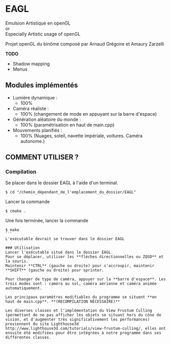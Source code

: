 ﻿# EAGL

Emulsion Artistique en openGL   
or   
Especially Artistic usage of openGL

Projet openGL du binôme composé par Arnaud Grégoire et Amaury Zarzelli

**TODO**
+ Shadow mapping
+ Menus

## Modules implémentés
+ Lumière dynamique : 
    - 100%   
+ Caméra réaliste :
    - 100% (changement de mode en appuyant sur la barre d'espace)  
+ Génération aléatoire du monde :
    - 100% (paramétrisation en haut de main.cpp)  
+ Mouvements planifiés :
    - 100% (Nuages, soleil, navette impériale, voitures. Caméra autonome.)  

## COMMENT UTILISER ?

### Compilation
Se placer dans le dossier EAGL à l'aide d'un terminal.
```shell
$ cd "/chemin_dépendant_de_l'emplacement_du_dossier/EAGL"
```
Lancer la commande
```shell
$ cmake .
```
Une fois terminée, lancer la commande
````shell
$ make
```
L'exécutable devrait se trouver dans le dossier EAGL

### Utilisation
Lancer l'exécutable situé dans le dossier EAGL.  
Pour se déplacer, utiliser les **flèches directionnelles ou ZQSD** et la souris.
Maintenir **CTRL** (gauche ou droite) pour s'accroupir, maintenir **SHIFT** (gauche ou droite) pour sprinter.
  
Pour changer de type de caméra, appuyer sur la **barre d'espace**. Les trois modes sont : caméra au sol, caméra aérienne et caméra animée automatiquement.

Les principaux paramètres modifiables du programme se situent **en haut de main.cpp**. **(RECOMPILATION NÉCESSAIRE)**

Les diverses classes et l'implémentation du View Frustum Culling (permettant de ne pas afficher les objets se situant hors du cône de vision, et d'augmenter très significativement les performances) proviennent du site Lighthouse3d http://www.lighthouse3d.com/tutorials/view-frustum-culling/, elles ont ensuite été modifiées pour être intégrées à notre programme dans ses différentes classes.
